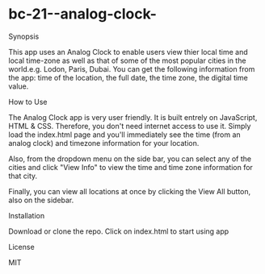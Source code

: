 # bc-21--analog-clock-
Synopsis

This app uses an Analog Clock to enable users view thier local time and local time-zone as well as that of some of the most popular cities in the world.e.g. Lodon, Paris, Dubai. You can get the following information from the app: time of the location, the full date, the time zone, the digital time value.

How to Use

The Analog Clock app is very user friendly. It is built entrely on JavaScript, HTML & CSS. Therefore, you don't need internet access to use it. Simply load the index.html page and you'll immediately see the time (from an analog clock) and timezone information for your location. 

Also, from the dropdown menu on the side bar, you can select any of the cities and click "View Info" to view the time and time zone information for that city.

Finally, you can view all locations at once by clicking the View All button, also on the sidebar.


Installation

Download or clone the repo. Click on index.html to start using app

License

MIT
